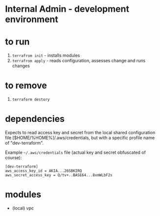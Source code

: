 # Internal Admin - development environment

# to run
1. `terrafrom init` - installs modules
2. `terrafrom apply` - reads configuration, assesses change and runs changes

# to remove
1. `terraform destory`

# dependencies
Expects to read access key and secret from the local shared configuration file [$HOME/%HOME%]/.aws/credentials, but with a specific profile name of "dev-terraform".

Example `~/.aws/credentials` file (actual key and secret obfuscated of course):

```
[dev-terraform]
aws_access_key_id = AKIA...26SBKIRQ
aws_secret_access_key = Q/tv+..BASE64...8xmWLbF2s

```

# modules
* (local) vpc